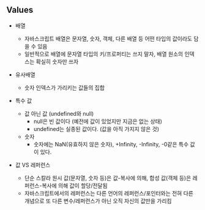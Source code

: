 ## Values

- 배열

  - 자바스크립트 배열은 문자열, 숫자, 객체, 다른 배열 등 어떤 타입의 값이라도 담을 수 있음
  - 일반적으로 배열에 문자열 타입의 키/프로퍼티는 쓰지 말자, 배열 원소의 인덱스는 확실히 숫자만 쓰자

- 유사배열

  - 숫자 인덱스가 가리키는 값들의 집합

- 특수 값

  - 값 아닌 값 (undefined와 null)
    - null은 빈 값이다 (예전에 값이 있었지만 지금은 없는 상태)
    - undefined는 실종된 값이다. (값을 아직 가지지 않은 것)
  - 숫자
    - 숫자에는 NaN(유효하지 않은 숫자), +Infinity, -Infinity, -0같은 특수 값이 있다.

- 값 VS 레퍼런스
  - 단순 스칼라 원시 값(문자열, 숫자 등)은 값-복사에 의해, 합성 값(객체 등)은 레퍼런스-복사에 의해 값이 할당/전달됨
  - 자바스크립트에서의 레퍼런스는 다른 언어의 레퍼런스/포인터와는 전혀 다른 개념으로 또 다른 변수/레퍼런스가 아닌 오직 자신의 값만을 가리킴
